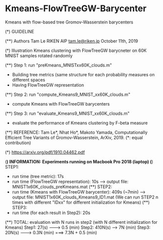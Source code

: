 # Kmeans-FlowTreeGW-Barycenter
Kmeans with flow-based tree Gromov-Wasserstein barycenters

(*) GUIDELINE 

(**) Authors
 Tam Le
 RIKEN AIP
 tam.le@riken.jp
 October 11th, 2019

(*) Illustration Kmeans clustering with FlowTreeGW barycneter on 60K MNIST samples rotated randomly

(**) Step 1: run "preKmeans_MNISTxx60K_clouds.m"
 + Building tree metrics (same structure for each probability measures on different spaces
 + Having FlowTreeGW representation

(**) Step 2: run "compute_Kmeans9_MNIST_xx60K_clouds.m"
 + compute Kmeans with FlowTreeGW barycenters

(**) Step 3: run "evaluate_Kmeans9_MNIST_xx60K_clouds.m"
 + evaluate the performance of Kmeans clustering by F-beta measure

(**) REFERENCE:
 Tam Le*, Nhat Ho*, Makoto Yamada, Computationally Efficient Tree Variants of Gromov-Wasserstein, ArXiv, 2019. (*: equal contribution)
 
 (*) https://arxiv.org/pdf/1910.04462.pdf


(**) INFORMATION: Experiments running on Macbook Pro 2018 (laptop)
(**) STEP1:
 + run time (tree metric): 17s
 + run time (FlowTreeGW representation): 10s
 --> output file: MNIST1x60K_clouds_preKmeans.mat
(**) STEP2:
 + run time (Kmeans with FlowTreeGW barycenter): 409s (~7min)
 --> output file: MNIST1x60K_clouds_Kmeans9_ID1.mat
 (We can run STEP2 n times with different "IDxx" for different initialization for Kmeans)
(**) STEP3:
 + run time (for each result in Step2): 20s

(**) TOTAL: evaluation with N runs in step2 (with N different initialization for Kmeans)
 Step1: 27(s) ---> 0.5 (min)
 Step2: 410N(s) --> 7N (min)
 Step3: 20N(s) ---> 0.3N (min)
 ===> 7.3N + 0.5 (min)





